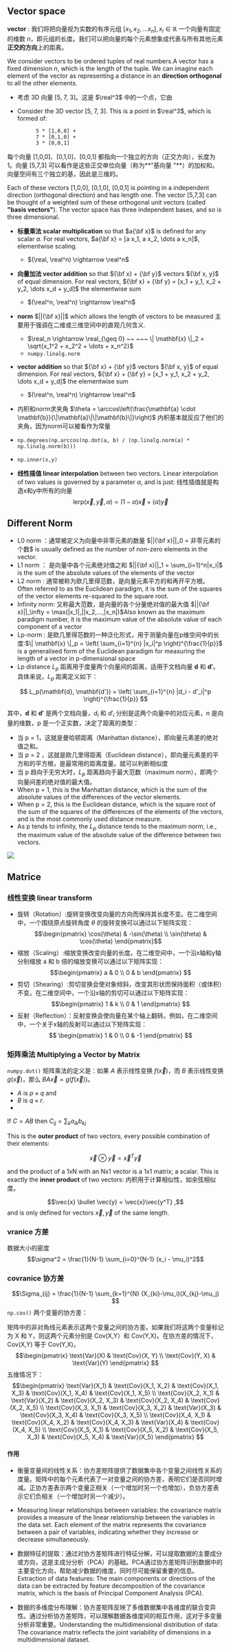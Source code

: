 ## Vector space
**vector** : 我们将把向量视为实数的有序元组 $[x_1, x_2, \dots x_n], x_i \in \mathbb{R}$  一个向量有固定的维数 $n$，即元组的长度。我们可以把向量的每个元素想象成代表与所有其他元素**正交的方向**上的距离。

We consider vectors to be ordered tuples of real numbers.A vector has a fixed dimension $n$, which is the length of the tuple. We can imagine each element of the vector as representing a distance in an **direction orthogonal** to all the other elements.

* 考虑 3D 向量 [5, 7, 3]。这是 $\real^3$ 中的一个点，它由 
* Consider the 3D vector [5, 7, 3]. This is a point in $\real^3$, which is formed of:

            5 * [1,0,0] +
            7 * [0,1,0] +
            3 * [0,0,1]

每个向量 [1,0,0]、[0,1,0]、[0,0,1] 都指向一个独立的方向（正交方向），长度为 1。向量 [5,7,3] 可以看作是这些正交单位向量（称为**"基向量 "**）的加权和。向量空间有三个独立的基，因此是三维的。

Each of these vectors [1,0,0], [0,1,0], [0,0,1] is pointing in a independent direction (orthogonal direction) and has length one. The vector [5,7,3] can be thought of a weighted sum of these orthogonal unit vectors (called **"basis vectors"**). The vector space has three independent bases, and so is three dimensional.

* **标量乘法 scalar multiplication** so that $a{\bf x}$  is defined for any scalar $a$. For real vectors, $a{\bf x} = [a x_1, a x_2, \dots a x_n]$, elementwise scaling.
    * $(\real, \real^n) \rightarrow \real^n$
* **向量加法 vector addition** so that ${\bf x} + {\bf y}$ vectors ${\bf x, y}$ of equal dimension. For real vectors, ${\bf x} + {\bf y} = [x_1 + y_1, x_2 + y_2, \dots x_d + y_d]$ the elementwise sum
    * $(\real^n, \real^n) \rightarrow \real^n$
* **norm** $||{\bf x}||$ which allows the length of vectors to be measured 主要用于强调在二维或三维空间中的直观几何含义.
    * $\real_n \rightarrow \real_{\geq 0} ~~ ~~~ \| \mathbf{x} \|_2 = \sqrt{x_1^2 + x_2^2 + \dots + x_n^2}$ 
    * `numpy.linalg.norm`
* **vector addition** so that ${\bf x} + {\bf y}$ vectors ${\bf x, y}$ of equal dimension. For real vectors, ${\bf x} + {\bf y} = [x_1 + y_1, x_2 + y_2, \dots x_d + y_d]$ the elementwise sum
    * $(\real^n, \real^n) \rightarrow \real^n$
* 内积和norm求夹角 $\theta = \arccos\left(\frac{\mathbf{a} \cdot \mathbf{b}}{\|\mathbf{a}\|\|\mathbf{b}\|}\right)$  内积基本就反应了他们的夹角，因为norm可以被看作为常量 
* `np.degrees(np.arccos(np.dot(a, b) / (np.linalg.norm(a) * np.linalg.norm(b)))`
* `np.inner(x,y)`

* **线性插值 linear interpolation** between two vectors. Linear interpolation of two values is governed by a parameter $\alpha$, and is just: 线性插值就是构造x和y中所有的向量
$$\text{lerp}(\vec{x}, \vec{y}, \alpha) = (1-\alpha) \vec{x} + (\alpha) \vec{y}$$

## Different Norm
* L0 norm ：通常被定义为向量中非零元素的数量 $||{\bf x}||_0 = 非零元素的个数$ is usually defined as the number of non-zero elements in the vector.
* L1 norm ： 是向量中各个元素绝对值之和 $||{\bf x}||_1 = \sum_{i=1}^n|x_i|$ is the sum of the absolute values of the elements of the vector
* L2 norm : 通常被称为欧几里得范数，是向量元素平方的和再开平方根。Often referred to as the Euclidean paradigm, it is the sum of the squares of the vector elements re-squared to the square root.
* Infinity norm: 又称最大范数，是向量的各个分量绝对值的最大值 $||{\bf x}||_\infty = \max(|x_1|,||x_2,...,|x_n|)$Also known as the maximum paradigm number, it is the maximum value of the absolute value of each component of a vector
* Lp-norm : 是欧几里得范数的一种泛化形式，用于测量向量在p维空间中的长度:$\| \mathbf{x} \|_p = \left( \sum_{i=1}^{n} |x_i|^p \right)^{\frac{1}{p}}$ is a generalised form of the Euclidean paradigm for measuring the length of a vector in p-dimensional space
* Lp distance $L_p$ 距离用于度量两个向量间的距离，适用于文档向量 $\mathbf{d}$ 和  $\mathbf{d'}$。具体来说，$L_p$ 距离定义如下：

$$ L_p(\mathbf{d}, \mathbf{d'}) = \left( \sum_{i=1}^{n} |d_i - d'_i|^p \right)^{\frac{1}{p}} $$

其中，$\mathbf{d}$ 和 $\mathbf{d'}$ 是两个文档向量，$d_i$ 和 $d'_i$ 分别是这两个向量中的对应元素，n 是向量的维数，p 是一个正实数，决定了距离的类型：

- 当 p = 1，这就是曼哈顿距离（Manhattan distance），即向量元素差的绝对值之和。
- 当 p = 2 ，这就是欧几里得距离（Euclidean distance），即向量元素差的平方和的平方根，是最常用的距离度量。就可以判断相似度
- 当 p 趋向于无穷大时，$L_p$ 距离趋向于最大范数（maximum norm），即两个向量间差的绝对值的最大值。
- When p = 1, this is the Manhattan distance, which is the sum of the absolute values of the differences of the vector elements.
- When p = 2, this is the Euclidean distance, which is the square root of the sum of the squares of the differences of the elements of the vectors, and is the most commonly used distance measure.
- As p tends to infinity, the $L_p$ distance tends to the maximum norm, i.e., the maximum value of the absolute value of the difference between two vectors.


<img src="imgs/pnorms.png">

## Matrice
### 线性变换 linear transform 
* 旋转（Rotation）:旋转变换改变向量的方向而保持其长度不变。在二维空间中，一个围绕原点旋转角度 $\theta$ 的旋转变换可以通过以下矩阵实现：
$$\begin{pmatrix}
\cos(\theta) & -\sin(\theta) \\
\sin(\theta) & \cos(\theta)
\end{pmatrix}$$
* 缩放（Scaling）:缩放变换改变向量的长度。在二维空间中，一个沿x轴和y轴分别缩放 a 和 
b 倍的缩放变换可以通过以下矩阵实现：
$$\begin{pmatrix}
a & 0 \\
0 & b
\end{pmatrix} $$
* 剪切（Shearing）:剪切变换会使对象倾斜，改变其形状而保持面积（或体积）不变。在二维空间中，一个沿x轴的剪切可以通过以下矩阵实现：
$$\begin{pmatrix}
1 & k \\
0 & 1
\end{pmatrix}
$$
* 反射（Reflection）：反射变换会使向量在某个轴上翻转。例如，在二维空间中，一个关于x轴的反射可以通过以下矩阵实现：
$$
\begin{pmatrix}
1 & 0 \\
0 & -1
\end{pmatrix}
$$
### 矩阵乘法 Multiplying a Vector by Matrix 
`numpy.dot()` 矩阵乘法的定义是：如果 $A$ 表示线性变换 $f(\vec{x})$，而
$B$ 表示线性变换 $g(\vec{x})$，那么 $BA\vec{x} = g(f(\vec{x}))$。
* $A$ is $p \times q$ and
* $B$ is $q \times r$.
* 
If $C=AB$ then $C_{ij}=\sum_k a_{ik} b_{kj}$


This is the **outer product** of two vectors, every possible combination of their elements:

$$\vec{x} \otimes \vec{y} = \vec{x}^T \vec{y}$$

and the product of a 1xN with an Nx1 vector is a 1x1 matrix; a scalar. This is exactly the **inner product** of two vectors: 内积用于计算相似性，如余弦相似度。

$$\vec{x} \bullet \vec{y} = \vec{x}\vec{y^T} ,$$
and is only defined for vectors $\vec{x}, \vec{y}$ of the same length.

### vranice 方差 
数据大小的密度
$$\sigma^2 =  \frac{1}{N-1} \sum_{i=0}^{N-1} (x_i - \mu_i)^2$$
### covranice 协方差 
$$\Sigma_{ij} = \frac{1}{N-1} \sum_{k=1}^{N} (X_{ki}-\mu_i)(X_{kj}-\mu_j) $$
`np.cov()`
两个变量的协方差：

矩阵中的非对角线元素表示这两个变量之间的协方差。如果我们将这两个变量标记为 X 和 Y，则这两个元素分别是 Cov(X,Y）和 Cov(Y,X)。在协方差的情况下，Cov(X,Y) 等于 Cov(Y,X)。
$$\begin{pmatrix}
\text{Var}(X) & \text{Cov}(X, Y) \\
\text{Cov}(Y, X) & \text{Var}(Y)
\end{pmatrix}
$$ 
五维情况下：
$$\begin{pmatrix}
\text{Var}(X_1) & \text{Cov}(X_1, X_2) & \text{Cov}(X_1, X_3) & \text{Cov}(X_1, X_4) & \text{Cov}(X_1, X_5) \\
\text{Cov}(X_2, X_1) & \text{Var}(X_2) & \text{Cov}(X_2, X_3) & \text{Cov}(X_2, X_4) & \text{Cov}(X_2, X_5) \\
\text{Cov}(X_3, X_1) & \text{Cov}(X_3, X_2) & \text{Var}(X_3) & \text{Cov}(X_3, X_4) & \text{Cov}(X_3, X_5) \\
\text{Cov}(X_4, X_1) & \text{Cov}(X_4, X_2) & \text{Cov}(X_4, X_3) & \text{Var}(X_4) & \text{Cov}(X_4, X_5) \\
\text{Cov}(X_5, X_1) & \text{Cov}(X_5, X_2) & \text{Cov}(X_5, X_3) & \text{Cov}(X_5, X_4) & \text{Var}(X_5)
\end{pmatrix}
$$
#### 作用
* 衡量变量间的线性关系：协方差矩阵提供了数据集中各个变量之间线性关系的度量。矩阵中的每个元素代表了一对变量之间的协方差，表明它们是否同时增减。正协方差表示两个变量正相关（一个增加时另一个也增加），负协方差表示它们负相关（一个增加时另一个减少）。
* Measuring linear relationships between variables: the covariance matrix provides a measure of the linear relationship between the variables in the data set. Each element of the matrix represents the covariance between a pair of variables, indicating whether they increase or decrease simultaneously.

* 数据特征的提取：通过对协方差矩阵进行特征分解，可以提取数据的主要成分或方向，这是主成分分析（PCA）的基础。PCA通过协方差矩阵识别数据中的主要变化方向，帮助减少数据的维度，同时尽可能保留重要的信息。 Extraction of data features: The main components or directions of the data can be extracted by feature decomposition of the covariance matrix, which is the basis of Principal Component Analysis (PCA).
  
* 数据的多维度分布理解：协方差矩阵反映了多维数据集中各维度的联合变异性。通过分析协方差矩阵，可以理解数据各维度间的相互作用，这对于多变量分析非常重要。Understanding the multidimensional distribution of data: The covariance matrix reflects the joint variability of dimensions in a multidimensional dataset. 


